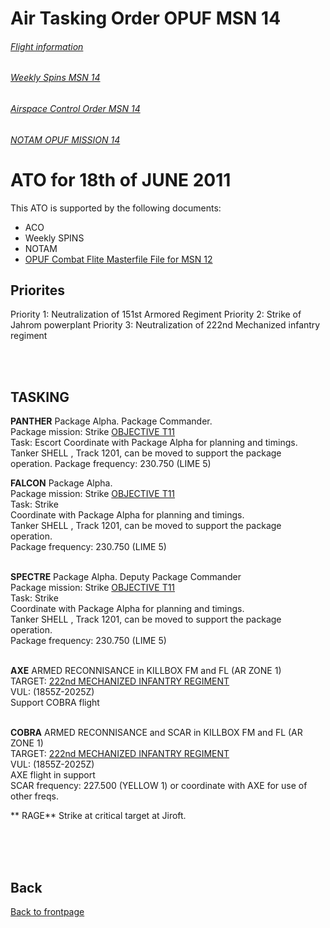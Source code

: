 # Air Tasking Order OPUF MSN 14


###### [Flight information](/OPUF-Brief/Docs/Flights.html)
###### [Weekly Spins MSN 14](/OPUF-Brief/Docs/SPINS_14.html)
###### [Airspace Control Order MSN 14](/OPUF-Brief/Docs/ACO/ACO_14.html)
###### [NOTAM OPUF MISSION 14](/OPUF-Brief/Docs/NOTAM/NOTAM_14.html)

# ATO for 18th of JUNE 2011
This ATO is supported by the following documents: <br>
* ACO
* Weekly SPINS
* NOTAM
* [OPUF Combat Flite Masterfile File for MSN 12](/OPUF-Brief/Combatflite/OPUF_MSN_12.cf)


## Priorites
Priority 1: Neutralization of 151st Armored Regiment
Priority 2: Strike of Jahrom powerplant
Priority 3: Neutralization of 222nd Mechanized infantry regiment


<br>
<br>

## TASKING 



**PANTHER**
Package Alpha. Package Commander. <br>
Package mission: Strike [OBJECTIVE T11](/OPUF-Brief/Docs/TARGET/nsst_target_T11.pdf)<br>
Task: Escort
Coordinate with Package Alpha for planning and timings.
Tanker SHELL , Track 1201, can be moved to support the package operation.
Package frequency: 230.750	(LIME 5)
<br>

**FALCON**
Package Alpha.  <br>
Package mission: Strike [OBJECTIVE T11](/OPUF-Brief/Docs/TARGET/nsst_target_T11.pdf)<br>
Task: Strike<br>
Coordinate with Package Alpha for planning and timings.<br>
Tanker SHELL , Track 1201, can be moved to support the package operation.<br>
Package frequency: 230.750	(LIME 5)<br>
<br>


**SPECTRE**
Package Alpha. Deputy Package Commander <br>
Package mission: Strike [OBJECTIVE T11](/OPUF-Brief/Docs/TARGET/nsst_target_T11.pdf)<br>
Task: Strike<br>
Coordinate with Package Alpha for planning and timings.<br>
Tanker SHELL , Track 1201, can be moved to support the package operation.<br>
Package frequency: 230.750	(LIME 5)<br>
<br>


**AXE**
ARMED RECONNISANCE in KILLBOX FM and FL (AR ZONE 1)<br>
TARGET: [222nd MECHANIZED INFANTRY REGIMENT](/OPUF-Brief/Docs/Enemy/222ND_IFV_REGT.html)<br>
VUL: (1855Z-2025Z)<br>
Support COBRA flight <br>
<br>


**COBRA**
ARMED RECONNISANCE and SCAR in KILLBOX FM and FL (AR ZONE 1)<br>
TARGET: [222nd MECHANIZED INFANTRY REGIMENT](/OPUF-Brief/Docs/Enemy/222ND_IFV_REGT.html)<br>
VUL: (1855Z-2025Z)<br>
AXE flight in support <br>
SCAR frequency:	227.500	(YELLOW 1)  or coordinate with AXE for use of other freqs.


** RAGE**
Strike at critical target at Jiroft.


<br>
<br>
<br>




## Back
[Back to frontpage](https://132nd-vwing.github.io/OPUF-Brief/)